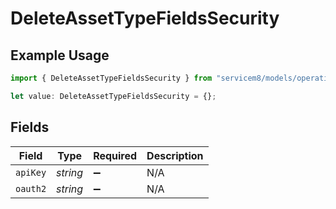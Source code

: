 # DeleteAssetTypeFieldsSecurity

## Example Usage

```typescript
import { DeleteAssetTypeFieldsSecurity } from "servicem8/models/operations";

let value: DeleteAssetTypeFieldsSecurity = {};
```

## Fields

| Field              | Type               | Required           | Description        |
| ------------------ | ------------------ | ------------------ | ------------------ |
| `apiKey`           | *string*           | :heavy_minus_sign: | N/A                |
| `oauth2`           | *string*           | :heavy_minus_sign: | N/A                |